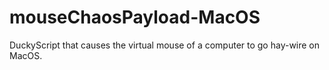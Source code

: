 # mouseChaosPayload-MacOS
DuckyScript that causes the virtual mouse of a computer to go hay-wire on MacOS.
